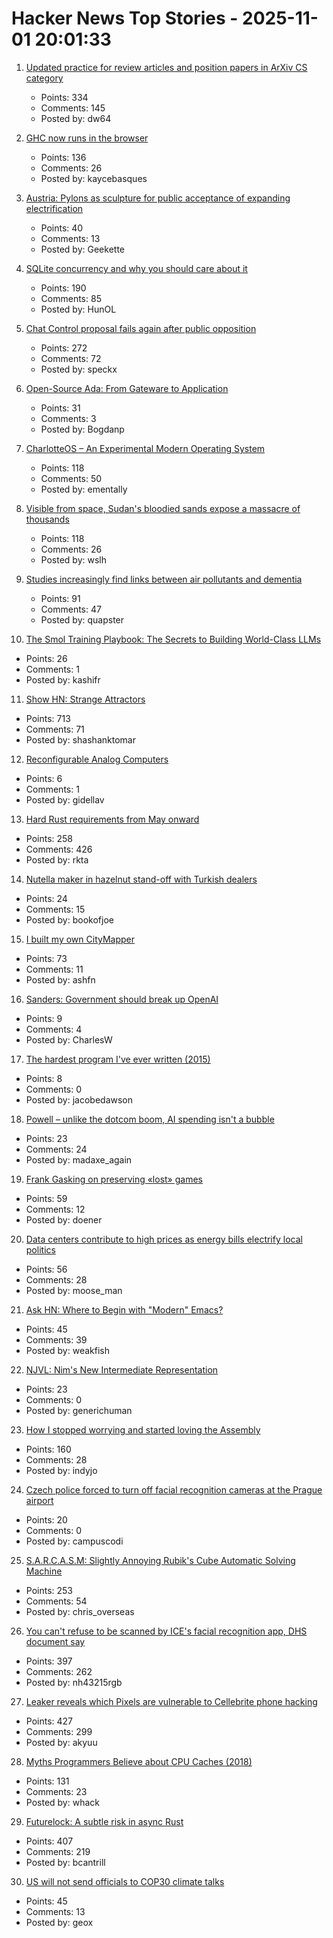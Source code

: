 # Hacker News Top Stories - 2025-11-01 20:01:33

1. [Updated practice for review articles and position papers in ArXiv CS category](https://blog.arxiv.org/2025/10/31/attention-authors-updated-practice-for-review-articles-and-position-papers-in-arxiv-cs-category/)
   - Points: 334
   - Comments: 145
   - Posted by: dw64

2. [GHC now runs in the browser](https://discourse.haskell.org/t/ghc-now-runs-in-your-browser/13169)
   - Points: 136
   - Comments: 26
   - Posted by: kaycebasques

3. [Austria: Pylons as sculpture for public acceptance of expanding electrification](https://www.goodgoodgood.co/articles/austrian-power-giants-power-line-animals)
   - Points: 40
   - Comments: 13
   - Posted by: Geekette

4. [SQLite concurrency and why you should care about it](https://jellyfin.org/posts/SQLite-locking/)
   - Points: 190
   - Comments: 85
   - Posted by: HunOL

5. [Chat Control proposal fails again after public opposition](https://andreafortuna.org/2025/11/01/chat-control-proposal-fails-again-after-massive-public-opposition/)
   - Points: 272
   - Comments: 72
   - Posted by: speckx

6. [Open-Source Ada: From Gateware to Application](https://blog.adacore.com/open-source-ada-from-gateware-to-application)
   - Points: 31
   - Comments: 3
   - Posted by: Bogdanp

7. [CharlotteOS – An Experimental Modern Operating System](https://github.com/charlotte-os/Catten)
   - Points: 118
   - Comments: 50
   - Posted by: ementally

8. [Visible from space, Sudan's bloodied sands expose a massacre of thousands](https://www.telegraph.co.uk/world-news/2025/10/28/sudan-bloodied-sands-massacre-thousands/)
   - Points: 118
   - Comments: 26
   - Posted by: wslh

9. [Studies increasingly find links between air pollutants and dementia](https://www.nytimes.com/2025/11/01/health/alzheimers-dementia-air-pollution.html)
   - Points: 91
   - Comments: 47
   - Posted by: quapster

10. [The Smol Training Playbook: The Secrets to Building World-Class LLMs](https://huggingface.co/spaces/HuggingFaceTB/smol-training-playbook)
   - Points: 26
   - Comments: 1
   - Posted by: kashifr

11. [Show HN: Strange Attractors](https://blog.shashanktomar.com/posts/strange-attractors)
   - Points: 713
   - Comments: 71
   - Posted by: shashanktomar

12. [Reconfigurable Analog Computers](https://arxiv.org/abs/2510.25942)
   - Points: 6
   - Comments: 1
   - Posted by: gidellav

13. [Hard Rust requirements from May onward](https://lists.debian.org/debian-devel/2025/10/msg00285.html)
   - Points: 258
   - Comments: 426
   - Posted by: rkta

14. [Nutella maker in hazelnut stand-off with Turkish dealers](https://www.ft.com/content/4826dfd2-8d8e-4316-931f-974f604a3899)
   - Points: 24
   - Comments: 15
   - Posted by: bookofjoe

15. [I built my own CityMapper](https://asherfalcon.com/blog/posts/5)
   - Points: 73
   - Comments: 11
   - Posted by: ashfn

16. [Sanders: Government should break up OpenAI](https://thehill.com/policy/technology/5571789-ai-threatens-jobs-sanders-warns/)
   - Points: 9
   - Comments: 4
   - Posted by: CharlesW

17. [The hardest program I've ever written (2015)](https://journal.stuffwithstuff.com/2015/09/08/the-hardest-program-ive-ever-written/)
   - Points: 8
   - Comments: 0
   - Posted by: jacobedawson

18. [Powell – unlike the dotcom boom, AI spending isn't a bubble](https://fortune.com/2025/10/29/powell-says-ai-is-not-a-bubble-unlike-dot-com-federal-reserve-interest-rates/)
   - Points: 23
   - Comments: 24
   - Posted by: madaxe_again

19. [Frank Gasking on preserving «lost» games](https://spillhistorie.no/2025/10/24/frank-gasking-on-preserving-lost-games/)
   - Points: 59
   - Comments: 12
   - Posted by: doener

20. [Data centers contribute to high prices as energy bills electrify local politics](https://www.wsj.com/economy/consumers/surging-power-costs-are-putting-the-squeeze-on-customers-f8b2c04b)
   - Points: 56
   - Comments: 28
   - Posted by: moose_man

21. [Ask HN: Where to Begin with "Modern" Emacs?](undefined)
   - Points: 45
   - Comments: 39
   - Posted by: weakfish

22. [NJVL: Nim's New Intermediate Representation](https://github.com/nim-lang/nimony/blob/master/doc/njvl-spec.md)
   - Points: 23
   - Comments: 0
   - Posted by: generichuman

23. [How I stopped worrying and started loving the Assembly](https://medium.com/@jonas.eschenburg/how-i-stopped-worrying-and-started-loving-the-assembly-4fd00e786c60)
   - Points: 160
   - Comments: 28
   - Posted by: indyjo

24. [Czech police forced to turn off facial recognition cameras at the Prague airport](https://edri.org/our-work/czech-police-forced-to-turn-off-facial-recognition-cameras-at-the-prague-airport-thanks-to-the-ai-act/)
   - Points: 20
   - Comments: 0
   - Posted by: campuscodi

25. [S.A.R.C.A.S.M: Slightly Annoying Rubik's Cube Automatic Solving Machine](https://github.com/vindar/SARCASM)
   - Points: 253
   - Comments: 54
   - Posted by: chris_overseas

26. [You can't refuse to be scanned by ICE's facial recognition app, DHS document say](https://www.404media.co/you-cant-refuse-to-be-scanned-by-ices-facial-recognition-app-dhs-document-says/)
   - Points: 397
   - Comments: 262
   - Posted by: nh43215rgb

27. [Leaker reveals which Pixels are vulnerable to Cellebrite phone hacking](https://arstechnica.com/gadgets/2025/10/leaker-reveals-which-pixels-are-vulnerable-to-cellebrite-phone-hacking/)
   - Points: 427
   - Comments: 299
   - Posted by: akyuu

28. [Myths Programmers Believe about CPU Caches (2018)](https://software.rajivprab.com/2018/04/29/myths-programmers-believe-about-cpu-caches/)
   - Points: 131
   - Comments: 23
   - Posted by: whack

29. [Futurelock: A subtle risk in async Rust](https://rfd.shared.oxide.computer/rfd/0609)
   - Points: 407
   - Comments: 219
   - Posted by: bcantrill

30. [US will not send officials to COP30 climate talks](https://www.reuters.com/sustainability/cop/us-will-not-send-officials-cop30-climate-talks-white-house-says-2025-10-31/)
   - Points: 45
   - Comments: 13
   - Posted by: geox

